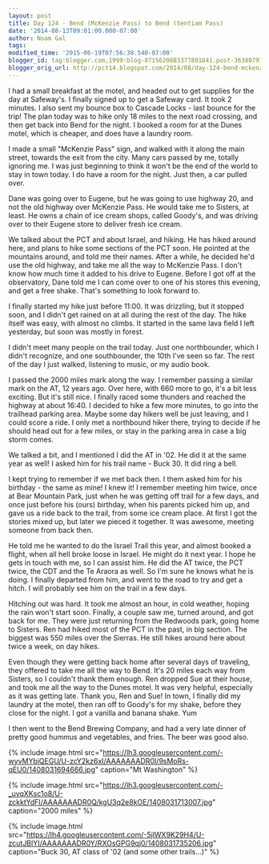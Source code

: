 ```yaml
---
layout: post
title: Day 124 - Bend (McKenzie Pass) to Bend (Sentiam Pass)
date: '2014-08-13T09:01:00.000-07:00'
author: Noam Gal
tags:
modified_time: '2015-06-19T07:56:38.540-07:00'
blogger_id: tag:blogger.com,1999:blog-8715620883377891841.post-3638079750211998253
blogger_orig_url: http://pct14.blogspot.com/2014/08/day-124-bend-mckenzie-pass-to-bend.html
---
```

I had a small breakfast at the motel, and headed out to get supplies for the day at Safeway's. I finally signed up to get a Safeway card. It took 2 minutes. I also sent my bounce box to Cascade Locks - last bounce for the trip! The plan today was to hike only 18 miles to the next road crossing, and then get back into Bend for the night. I booked a room for at the Dunes motel, which is cheaper, and does have a laundry room.

I made a small "McKenzie Pass" sign, and walked with it along the main street, towards the exit from the city. Many cars passed by me, totally ignoring me. I was just beginning to think it won't be the end of the world to stay in town today. I do have a room for the night. Just then, a car pulled over.

Dane was going over to Eugene, but he was going to use highway 20, and not the old highway over McKenzie Pass. He would take me to Sisters, at least. He owns a chain of ice cream shops, called Goody's, and was driving over to their Eugene store to deliver fresh ice cream.

We talked about the PCT and about Israel, and hiking. He has hiked around here, and plans to hike some sections of the PCT soon. He pointed at the mountains around, and told me their names. After a while, he decided he'd use the old highway, and take me all the way to McKenzie Pass. I don't know how much time it added to his drive to Eugene. Before I got off at the observatory, Dane told me I can come over to one of his stores this evening, and get a free shake. That's something to look forward to.

I finally started my hike just before 11:00. It was drizzling, but it stopped soon, and I didn't get rained on at all during the rest of the day. The hike itself was easy, with almost no climbs. It started in the same lava field I left yesterday, but soon was mostly in forest.

I didn't meet many people on the trail today. Just one northbounder, which I didn't recognize, and one southbounder, the 10th I've seen so far. The rest of the day I just walked, listening to music, or my audio book.

I passed the 2000 miles mark along the way. I remember passing a similar mark on the AT, 12 years ago. Over here, with 660 more to go, it's a bit less exciting. But it's still nice. I finally raced some thunders and reached the highway at about 16:40. I decided to hike a few more minutes, to go into the trailhead parking area. Maybe some day hikers well be just leaving, and I could score a ride. I only met a northbound hiker there, trying to decide if he should head out for a few miles, or stay in the parking area in case a big storm comes.

We talked a bit, and I mentioned I did the AT in '02. He did it at the same year as well! I asked him for his trail name - Buck 30. It did ring a bell.

I kept trying to remember if we met back then. I them asked him for his birthday - the same as mine! I knew it! I remember meeting him twice, once at Bear Mountain Park, just when he was getting off trail for a few days, and once just before his (ours) birthday, when his parents picked him up, and gave us a ride back to the trail, from some ice cream place. At first I got the stories mixed up, but later we pieced it together. It was awesome, meeting someone from back then.

He told me he wanted to do the Israel Trail this year, and almost booked a flight, when all hell broke loose in Israel. He might do it next year. I hope he gets in touch with me, so I can assist him. He did the AT twice, the PCT twice, the CDT and the Te Araora as well. So I'm sure he knows what he is doing. I finally departed from him, and went to the road to try and get a hitch. I will probably see him on the trail in a few days.

Hitching out was hard. It took me almost an hour, in cold weather, hoping the rain won't start soon. Finally, a couple saw me, turned around, and got back for me. They were just returning from the Redwoods park, going home to Sisters. Ren had hiked most of the PCT in the past, in big section. The biggest was 550 miles over the Sierras. He still hikes around here about twice a week, on day hikes.

Even though they were getting back home after several days of traveling, they offered to take me all the way to Bend. It's 20 miles each way from Sisters, so I couldn't thank them enough. Ren dropped Sue at their house, and took me all the way to the Dunes motel. It was very helpful, especially as it was getting late. Thank you, Ren and Sue! In town, I finally did my laundry at the motel, then ran off to Goody's for my shake, before they close for the night. I got a vanilla and banana shake. Yum

I then went to the Bend Brewing Company, and had a very late dinner of pretty good hummus and vegetables, and fries. The beer was good also.

{% include image.html src="https://lh3.googleusercontent.com/-wyvMYbiQEGU/U-zcY2kz6xI/AAAAAAADR0I/9sMoRs-qEU0/1408031694666.jpg" caption="Mt Washington" %}

{% include image.html src="https://lh3.googleusercontent.com/-_uvqXKsc1o8/U-zckktYdFI/AAAAAAADR0Q/kgU3q2e8kOE/1408031713007.jpg" caption="2000 miles" %}

{% include image.html src="https://lh4.googleusercontent.com/-5jlWX9K29H4/U-zcutJBIYI/AAAAAAADR0Y/RXOsGPG9qj0/1408031735206.jpg" caption="Buck 30, AT class of '02 (and some other trails...)" %}
